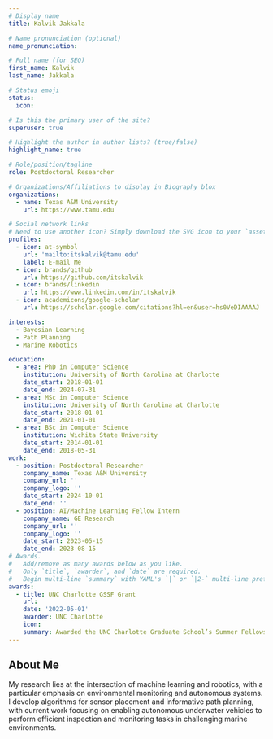 ```yaml
---
# Display name
title: Kalvik Jakkala

# Name pronunciation (optional)
name_pronunciation: 

# Full name (for SEO)
first_name: Kalvik
last_name: Jakkala

# Status emoji
status:
  icon:

# Is this the primary user of the site?
superuser: true

# Highlight the author in author lists? (true/false)
highlight_name: true

# Role/position/tagline
role: Postdoctoral Researcher

# Organizations/Affiliations to display in Biography blox
organizations:
  - name: Texas A&M University
    url: https://www.tamu.edu

# Social network links
# Need to use another icon? Simply download the SVG icon to your `assets/media/icons/` folder.
profiles:
  - icon: at-symbol
    url: 'mailto:itskalvik@tamu.edu'
    label: E-mail Me
  - icon: brands/github
    url: https://github.com/itskalvik
  - icon: brands/linkedin
    url: https://www.linkedin.com/in/itskalvik
  - icon: academicons/google-scholar
    url: https://scholar.google.com/citations?hl=en&user=hs0VeDIAAAAJ

interests:
  - Bayesian Learning
  - Path Planning
  - Marine Robotics

education:
  - area: PhD in Computer Science
    institution: University of North Carolina at Charlotte
    date_start: 2018-01-01
    date_end: 2024-07-31
  - area: MSc in Computer Science
    institution: University of North Carolina at Charlotte
    date_start: 2018-01-01
    date_end: 2021-01-01
  - area: BSc in Computer Science
    institution: Wichita State University
    date_start: 2014-01-01
    date_end: 2018-05-31
work:
  - position: Postdoctoral Researcher
    company_name: Texas A&M University
    company_url: ''
    company_logo: ''
    date_start: 2024-10-01
    date_end: ''
  - position: AI/Machine Learning Fellow Intern
    company_name: GE Research
    company_url: ''
    company_logo: ''
    date_start: 2023-05-15
    date_end: 2023-08-15
# Awards.
#   Add/remove as many awards below as you like.
#   Only `title`, `awarder`, and `date` are required.
#   Begin multi-line `summary` with YAML's `|` or `|2-` multi-line prefix and indent 2 spaces below.
awards:
  - title: UNC Charlotte GSSF Grant
    url: 
    date: '2022-05-01'
    awarder: UNC Charlotte
    icon:
    summary: Awarded the UNC Charlotte Graduate School’s Summer Fellowship (GSSF) grant
---
```


## About Me

My research lies at the intersection of machine learning and robotics, with a particular emphasis on environmental monitoring and autonomous systems. I develop algorithms for sensor placement and informative path planning, with current work focusing on enabling autonomous underwater vehicles to perform efficient inspection and monitoring tasks in challenging marine environments.
